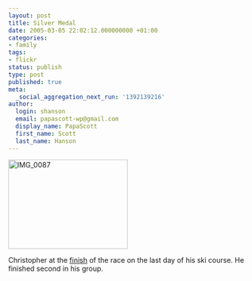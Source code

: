 ```yaml
---
layout: post
title: Silver Medal
date: 2005-03-05 22:02:12.000000000 +01:00
categories:
- family
tags:
- flickr
status: publish
type: post
published: true
meta:
  _social_aggregation_next_run: '1392139216'
author:
  login: shanson
  email: papascott-wp@gmail.com
  display_name: PapaScott
  first_name: Scott
  last_name: Hanson
---
```

<p><a href="http://www.flickr.com/photos/papascott/5949014/" title="Photo Sharing"><img src="http://photos6.flickr.com/5949014_1eb3507d54_m.jpg" width="240" height="180" alt="IMG_0087" border="0" /></a></p>
<p>Christopher at the <a href="http://www.flickr.com/photos/papascott/5949014/">finish</a> of the race on the last day of his ski course. He finished second in his group.</p>
